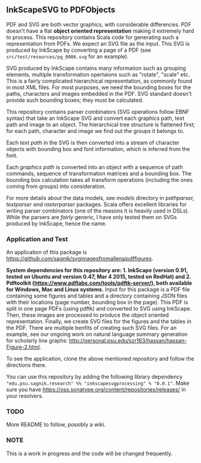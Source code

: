## InkScapeSVG to PDFObjects

PDF and SVG are both vector graphics, with considerable differences. PDF doesn't have a flat **object oriented representation** making it extremely hard to process. This repository contains Scala code for generating such a representation from PDFs. We expect an SVG file as the input. This SVG is produced by InkScape by converting a page of a PDF (see `src/test/resources/pg_0006.svg` for an example). 

SVG produced by InkScape contains many information such as grouping elements, multiple transformation opertaions such as "rotate", "scale" etc. This is a fairly complicated hierarchical representation, as commonly found in most XML files. For most purposes, we need the bounding boxes for the paths, characters and images embedded in the PDF. SVG standard doesn't provide such bounding boxes; they must be calculated.

This repository contains parser combinators (SVG operations follow EBNF syntax) that take an InkScape SVG and convert each graphics path, text path and image to an object. The hierarchical tree structure is flattened first; for each path, character and image we find out the groups it belongs to. 

Each _text path_ in the SVG is then converted into a stream of character objects with bounding box and font information, which is inferred from the font. 

Each _graphics path_ is converted into an object with a sequence of path commands, sequence of transformation matrices and a bounding box. The bounding box calculation takes all transform operations (including the ones coming from groups) into consideration. 

For more details about the data models, see _models_ directory in _pathparser, textparser and rasterparser_ packages. Scala offers excellent libraries for writing parser combinators (one of the reasons it is heavily used in DSLs). While the parsers are _fairly_ generic, I have only tested them on SVGs produced by InkScape, hence the name. 


### Application and Test

An application of this package is https://github.com/sagnik/svgimagesfromallenaipdffigures. 

**System dependencies for this repository are: 1. InkScape (version 0.91, tested on Ubuntu and version 0.47, Mar 4 2015, tested on RedHat) and 2. Pdftoolkit (https://www.pdflabs.com/tools/pdftk-server/), both available for Windows, Mac and Linux systems.** Input for this package is a PDF file containing some figures and tables and a directory containing JSON files with their locations (page number, bounding box in the page). This PDF is split in one page PDFs (using pdftk) and converted to SVG using InkScape. Then, these images are processed  to produce the object oriented representation. Finally, we create SVG files for the figures and the tables in the PDF. There are multiple benfits of creating such SVG files. For an example, see our ongoing work on natural language summary generation for scholarly line graphs: http://personal.psu.edu/szr163/hassan/hassan-Figure-2.html.  

To see the application, clone the above mentioned repository and follow the directions there.

You can use this repository by adding the following library dependency `"edu.psu.sagnik.research" %% "inkscapesvgprocessing" % "0.0.1"`. Make sure you have https://oss.sonatype.org/content/repositories/releases/ in your resolvers.

### TODO 

More README to follow, possibly a wiki.
                  
### NOTE

This is a work in progress and the code will be changed frequently.

    
